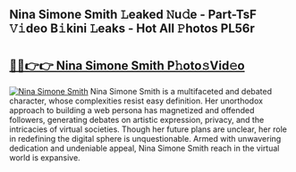 ## Nina Simone Smith 𝙻eaked 𝙽u𝚍e - Part-TsF 𝚅𝚒deo B𝚒kini 𝙻eaks - Hot All 𝙿hotos PL56r

# <h2><a href="http://ld39qr3.urlbe.top/?page=Nina+Simone+Smith">🔗🔗👉👉 Nina Simone Smith P𝚑oto𝚜Vid𝚎o</a></h2>

[![Nina Simone Smith](https://i.imgur.com/eBuTRDB.gif)](http://ld39qr3.urlbe.top/?page=Nina+Simone+Smith)
Nina Simone Smith is a multifaceted and debated character, whose complexities resist easy definition. Her unorthodox approach to building a web persona has magnetized and offended followers, generating debates on artistic expression, privacy, and the intricacies of virtual societies. Though her future plans are unclear, her role in redefining the digital sphere is unquestionable. Armed with unwavering dedication and undeniable appeal, Nina Simone Smith reach in the virtual world is expansive.
